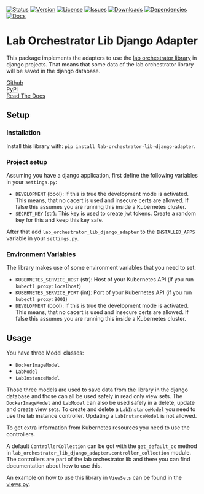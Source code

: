 [![Status](https://img.shields.io/pypi/status/lab-orchestrator-lib-django-adapter)](https://pypi.org/project/lab-orchestrator-lib-django-adapter/)
[![Version](https://img.shields.io/pypi/v/lab-orchestrator-lib-django-adapter?label=release)](https://pypi.org/project/lab-orchestrator-lib-django-adapter/)
[![License](https://img.shields.io/github/license/laborchestrator/laborchestratorlib-djangoadapter)](https://github.com/LabOrchestrator/laborchestratorlib-djangoadapter/blob/main/LICENSE)
[![Issues](https://img.shields.io/github/issues/laborchestrator/laborchestratorlib-djangoadapter)](https://github.com/laborchestrator/laborchestratorlib-djangoadapter/issues)
[![Downloads](https://img.shields.io/pypi/dw/lab-orchestrator-lib-django-adapter)](https://pypi.org/project/lab-orchestrator-lib-django-adapter/)
[![Dependencies](https://img.shields.io/librariesio/release/pypi/lab-orchestrator-lib-django-adapter)](https://libraries.io/pypi/lab-orchestrator-lib-django-adapter)
[![Docs](https://img.shields.io/readthedocs/laborchestratorlib-djangoadapter)](https://laborchestratorlib-djangoadapter.readthedocs.io/en/latest/)

# Lab Orchestrator Lib Django Adapter

This package implements the adapters to use the
[lab orchestrator library](https://github.com/LabOrchestrator/LabOrchestratorLib)
in django projects. That means that some data of the lab orchestrator library will be saved
in the django database.

[Github](https://github.com/LabOrchestrator/LabOrchestratorLib-DjangoAdapter)  
[PyPi](https://pypi.org/project/lab-orchestrator-lib-django-adapter/)  
[Read The Docs](https://laborchestratorlib-djangoadapter.readthedocs.io/en/latest/index.html)


## Setup
### Installation
Install this library with: `pip install lab-orchestrator-lib-django-adapter`.

### Project setup
Assuming you have a django application, first define the following variables in your `settings.py`:

- `DEVELOPMENT` (bool): If this is true the development mode is activated. This means, that no cacert is used and
  insecure certs are allowed. If false this assumes you are running this inside a Kubernetes cluster.
- `SECRET_KEY` (str): This key is used to create jwt tokens. Create a random key for this and keep this key safe.

After that add `lab_orchestrator_lib_django_adapter` to the `INSTALLED_APPS` variable in your `settings.py`.

### Environment Variables
The library makes use of some environment variables that you need to set:
- `KUBERNETES_SERVICE_HOST` (str): Host of your Kubernetes API (if you run `kubectl proxy`: `localhost`)
- `KUBERNETES_SERVICE_PORT` (int): Port of your Kubernetes API (if you run `kubectl proxy`: `8001`)
- `DEVELOPMENT` (bool): If this is true the development mode is activated. This means, that no cacert is used and
  insecure certs are allowed. If false this assumes you are running this inside a Kubernetes cluster.

## Usage

You have three Model classes:

- `DockerImageModel`
- `LabModel`
- `LabInstanceModel`

Those three models are used to save data from the library in the django database and those can all be used safely in
read only view sets. The `DockerImageModel` and `LabModel` can also be used safely in a delete, update and create view
sets. To create and delete a `LabInstanceModel` you need to use the lab instance controller. Updating a
`LabInstanceModel` is not allowed.

To get extra information from Kubernetes resources you need to use the controllers.

A default `ControllerCollection` can be got with the `get_default_cc` method in
`lab_orchestrator_lib_django_adapter.controller_collection` module. The controllers are part of the lab orchestrator lib
and there you can find documentation about how to use this.

An example on how to use this library in `ViewSets` can be found in the
[views.py](https://github.com/LabOrchestrator/LabOrchestratorLib-DjangoAdapter/blob/main/lab_orchestrator_lib_django_adapter/views.py).
